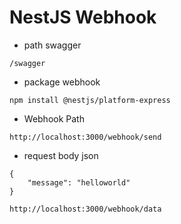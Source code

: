 # NestJS Webhook

- path swagger
```
/swagger
```

- package webhook
```
npm install @nestjs/platform-express
```

- Webhook Path

```
http://localhost:3000/webhook/send
```

- request body json
```
{
    "message": "helloworld"
}
```

```
http://localhost:3000/webhook/data
```
